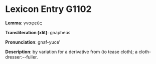 # Lexicon Entry G1102

**Lemma**: γναφεύς

**Transliteration (xlit)**: gnapheús

**Pronunciation**: gnaf-yuce'

**Description**:
by variation for a derivative from  (to tease cloth); a cloth-dresser:--fuller.
